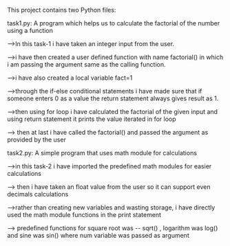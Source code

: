 This project contains two Python files:

task1.py: A program which helps us to calculate the factorial of the number using a function

-->In this task-1 i have taken an integer input from the user.

-->i have then created a user defined function with name factorial() in which i am passing the argument same as the calling function.

-->i have also created a local variable fact=1

-->through the if-else conditional statements i have made sure that if someone enters 0 as a value the return statement always gives result as 1.

-->then using for loop i have calculated the factorial of the given input and using return statement it prints the value iterated in for loop

--> then at last i have called the factorial() and passed the argument as provided by the user





task2.py: A simple program that uses math module for calculations

-->in this task-2 i have imported the predefined math modules for easier calculations

--> then i have taken an float value from the user so it can support even decimals calculations

-->rather than creating new variables and wasting storage, i have directly used the math module functions in the print statement  

--> predefined functions for square root was -- sqrt() , logarithm was log() and sine was sin() where num variable was passed as argument
